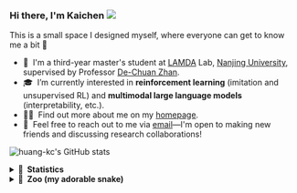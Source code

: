 ### Hi there, I'm Kaichen <a href="https://www.gautamkrishnar.com/"><img src="https://media.giphy.com/media/hvRJCLFzcasrR4ia7z/giphy.gif" width="5%"></a>
This is a small space I designed myself, where everyone can get to know me a bit :rofl:


- 🔭 &nbsp;I'm a third-year master's student at [LAMDA](http://www.lamda.nju.edu.cn/CH.MainPage.ashx) Lab, [Nanjing University](http://www.nju.edu.cn/), supervised by Professor [De-Chuan Zhan](https://www.yuque.com/zhandc/home/nk8z4o).
- 🎓 &nbsp;I’m currently interested in **reinforcement learning** (imitation and unsupervised RL) and **multimodal large language models** (interpretability, etc.).
- 👨‍💻 &nbsp;Find out more about me on my [homepage](http://www.lamda.nju.edu.cn/huangkc/).
- 💬 &nbsp;Feel free to reach out to me via [email](huangkc@lamda.nju.edu.cn)—I'm open to making new friends and discussing research collaborations!


![huang-kc's GitHub stats](https://github-readme-stats.vercel.app/api?username=huang-kc)

<details>
  <summary><b>🌟&nbsp;&nbsp;Statistics</b></summary>
  <br/>
  ![huang-kc's GitHub stats](https://github-readme-stats.vercel.app/api?username=huang-kc)
</details>

<details>
  <summary><b>👻&nbsp;&nbsp;Zoo (my adorable snake)</b></summary>
  <br/>
  <picture>
  <source media="(prefers-color-scheme: dark)" srcset="https://raw.githubusercontent.com/huang-kc/huang-kc/output/github-contribution-grid-snake-dark.svg">
  <source media="(prefers-color-scheme: light)" srcset="https://raw.githubusercontent.com/huang-kc/huang-kc/output/github-contribution-grid-snake.svg">
  <img alt="github contribution grid snake animation" src="https://raw.githubusercontent.com/huang-kc/huang-kc/output/github-contribution-grid-snake.svg">
</picture>
</details>

<!--
**huang-kc/huang-kc** is a ✨ _special_ ✨ repository because its `README.md` (this file) appears on your GitHub profile.

Here are some ideas to get you started:

- 🔭 I’m currently working on ...
- 🌱 I’m currently learning ...
- 👯 I’m looking to collaborate on ...
- 🤔 I’m looking for help with ...
- 💬 Ask me about ...
- 📫 How to reach me: ...
- 😄 Pronouns: ...
- ⚡ Fun fact: ...
-->
